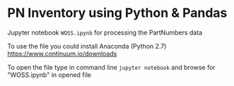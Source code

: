 # PN Inventory using Python & Pandas
Jupyter notebook `WOSS.ipynb` for processing the PartNumbers data

To use the file you could install Anaconda (Python 2.7)
https://www.continuum.io/downloads

To open the file type in command line
`jupyter notebook`
and browse for "WOSS.ipynb" in opened file
